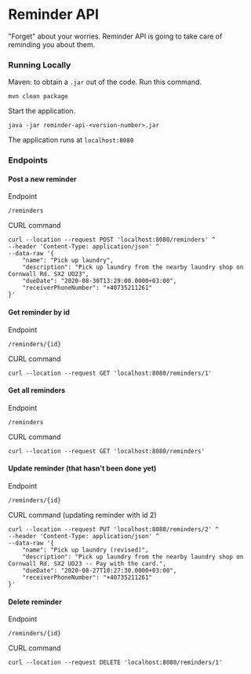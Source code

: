 # Reminder API

"Forget" about your worries. Reminder API is going to take care of reminding you
about them.

### Running Locally

Maven: to obtain a `.jar` out of the code. Run this command.

    mvn clean package

Start the application.

    java -jar reminder-api-<version-number>.jar
    
The application runs at `localhost:8080`

### Endpoints

#### Post a new reminder

Endpoint
    
    /reminders
    
CURL command

    curl --location --request POST 'localhost:8080/reminders' ^
    --header 'Content-Type: application/json' ^
    --data-raw '{
        "name": "Pick up laundry",
        "description": "Pick up laundry from the nearby laundry shop on Cornwall Rd. SX2 UO23",
        "dueDate": "2020-08-30T13:29:00.0000+03:00",
        "receiverPhoneNumber": "+40735211261"
    }'

#### Get reminder by id

Endpoint

    /reminders/{id}
    
CURL command

    curl --location --request GET 'localhost:8080/reminders/1'
    
    
#### Get all reminders

Endpoint

    /reminders
    
CURL command

    curl --location --request GET 'localhost:8080/reminders'
    
#### Update reminder (that hasn't been done yet)

Endpoint

    /reminders/{id}
    
CURL command (updating reminder with id 2)

    curl --location --request PUT 'localhost:8080/reminders/2' ^
    --header 'Content-Type: application/json' ^
    --data-raw '{
        "name": "Pick up laundry (revised)",
        "description": "Pick up laundry from the nearby laundry shop on Cornwall Rd. SX2 UO23 -- Pay with the card.",
        "dueDate": "2020-08-27T10:27:30.0000+03:00",
        "receiverPhoneNumber": "+40735211261"
    }'
    
    
#### Delete reminder

Endpoint

    /reminders/{id}
    
CURL command

    curl --location --request DELETE 'localhost:8080/reminders/1'
